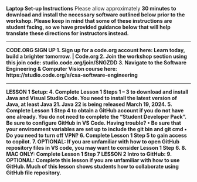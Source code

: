 <b>Laptop Set-up Instructions</b>
Please allow approximately <b>30 minutes<b/> to download and install the necessary software outlined below prior to the workshop. 
Please keep in mind that some of these instructions are student facing, so we have provided guidance below that will help translate these directions for instructors instead.

<hr>
CODE.ORG SIGN UP
1.	Sign up for a code.org account here: Learn today, build a brighter tomorrow. | Code.org
2.	Join the workshop section using this join code: studio.code.org/join/SNGZDD
3.	Navigate to the Software Engineering & Computer Vision course here: https://studio.code.org/s/csa-software-engineering

<hr>
LESSON 1 Setup: 
4.	Complete Lesson 1 Steps 1 – 3 to download and install Java and Visual Studio Code. You need to install the latest version of Java, at least Java 21. Java 22 is being released March 19, 2024. 
5.	Complete Lesson 1 Step 4 to obtain a GitHub account if you do not have one already. You do not need to complete the “Student Developer Pack”. Be sure to configure GitHub in VS Code. 
Having trouble?
•	Be sure that your environment variables are set up to include the git bin and git cmd
•	Do you need to turn off VPN?
6.	Complete Lesson 1 Step 5 to gain access to copilot.
7.	OPTIONAL: If you are unfamiliar with how to open GitHub repository files in VS code, you may want to consider Lesson 1 Step 6. 
8.	MAC ONLY: Complete Lesson 1 Step 7
LESSON 2 Intro to GitHub:
9.	OPTIONAL: Complete this lesson if you are unfamiliar with how to use GitHub. Much of this lesson shows students how to collaborate using GitHub file repository. 

